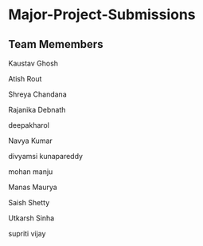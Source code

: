 # Major-Project-Submissions

## Team Memembers
Kaustav Ghosh

Atish Rout

Shreya Chandana

Rajanika Debnath

deepakharol

Navya Kumar

divyamsi kunapareddy

mohan manju

Manas Maurya

Saish Shetty

Utkarsh Sinha

supriti vijay

